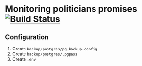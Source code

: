 # Monitoring politicians promises [![Build Status](https://travis-ci.org/arteniioleg/defacto.md.svg?branch=dev)](https://travis-ci.org/arteniioleg/defacto.md)

## Configuration

1. Create `backup/postgres/pg_backup.config`
2. Create `backup/postgres/.pgpass`
3. Create `.env`